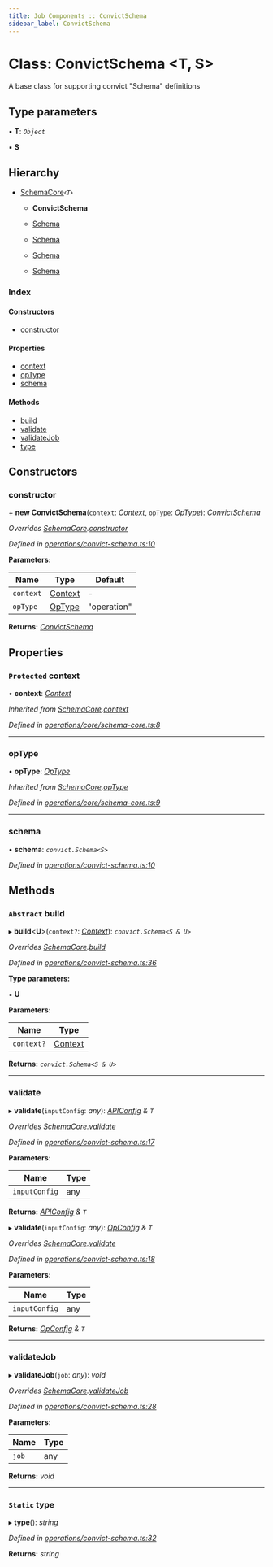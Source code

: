 ```yaml
---
title: Job Components :: ConvictSchema
sidebar_label: ConvictSchema
---
```


# Class: ConvictSchema <**T, S**>

A base class for supporting convict "Schema" definitions

## Type parameters

▪ **T**: *`Object`*

▪ **S**

## Hierarchy

* [SchemaCore](schemacore.md)‹*`T`*›

  * **ConvictSchema**

  * [Schema](schema.md)

  * [Schema](schema.md)

  * [Schema](schema.md)

  * [Schema](schema.md)

### Index

#### Constructors

* [constructor](convictschema.md#constructor)

#### Properties

* [context](convictschema.md#protected-context)
* [opType](convictschema.md#optype)
* [schema](convictschema.md#schema)

#### Methods

* [build](convictschema.md#abstract-build)
* [validate](convictschema.md#validate)
* [validateJob](convictschema.md#validatejob)
* [type](convictschema.md#static-type)

## Constructors

###  constructor

\+ **new ConvictSchema**(`context`: *[Context](../interfaces/context.md)*, `opType`: *[OpType](../overview.md#optype)*): *[ConvictSchema](convictschema.md)*

*Overrides [SchemaCore](schemacore.md).[constructor](schemacore.md#constructor)*

*Defined in [operations/convict-schema.ts:10](https://github.com/terascope/teraslice/blob/e480fc67/packages/job-components/src/operations/convict-schema.ts#L10)*

**Parameters:**

Name | Type | Default |
------ | ------ | ------ |
`context` | [Context](../interfaces/context.md) | - |
`opType` | [OpType](../overview.md#optype) | "operation" |

**Returns:** *[ConvictSchema](convictschema.md)*

## Properties

### `Protected` context

• **context**: *[Context](../interfaces/context.md)*

*Inherited from [SchemaCore](schemacore.md).[context](schemacore.md#protected-context)*

*Defined in [operations/core/schema-core.ts:8](https://github.com/terascope/teraslice/blob/e480fc67/packages/job-components/src/operations/core/schema-core.ts#L8)*

___

###  opType

• **opType**: *[OpType](../overview.md#optype)*

*Inherited from [SchemaCore](schemacore.md).[opType](schemacore.md#optype)*

*Defined in [operations/core/schema-core.ts:9](https://github.com/terascope/teraslice/blob/e480fc67/packages/job-components/src/operations/core/schema-core.ts#L9)*

___

###  schema

• **schema**: *`convict.Schema<S>`*

*Defined in [operations/convict-schema.ts:10](https://github.com/terascope/teraslice/blob/e480fc67/packages/job-components/src/operations/convict-schema.ts#L10)*

## Methods

### `Abstract` build

▸ **build**<**U**>(`context?`: *[Context](../interfaces/context.md)*): *`convict.Schema<S & U>`*

*Overrides [SchemaCore](schemacore.md).[build](schemacore.md#abstract-build)*

*Defined in [operations/convict-schema.ts:36](https://github.com/terascope/teraslice/blob/e480fc67/packages/job-components/src/operations/convict-schema.ts#L36)*

**Type parameters:**

▪ **U**

**Parameters:**

Name | Type |
------ | ------ |
`context?` | [Context](../interfaces/context.md) |

**Returns:** *`convict.Schema<S & U>`*

___

###  validate

▸ **validate**(`inputConfig`: *any*): *[APIConfig](../interfaces/apiconfig.md) & `T`*

*Overrides [SchemaCore](schemacore.md).[validate](schemacore.md#abstract-validate)*

*Defined in [operations/convict-schema.ts:17](https://github.com/terascope/teraslice/blob/e480fc67/packages/job-components/src/operations/convict-schema.ts#L17)*

**Parameters:**

Name | Type |
------ | ------ |
`inputConfig` | any |

**Returns:** *[APIConfig](../interfaces/apiconfig.md) & `T`*

▸ **validate**(`inputConfig`: *any*): *[OpConfig](../interfaces/opconfig.md) & `T`*

*Overrides [SchemaCore](schemacore.md).[validate](schemacore.md#abstract-validate)*

*Defined in [operations/convict-schema.ts:18](https://github.com/terascope/teraslice/blob/e480fc67/packages/job-components/src/operations/convict-schema.ts#L18)*

**Parameters:**

Name | Type |
------ | ------ |
`inputConfig` | any |

**Returns:** *[OpConfig](../interfaces/opconfig.md) & `T`*

___

###  validateJob

▸ **validateJob**(`job`: *any*): *void*

*Overrides [SchemaCore](schemacore.md).[validateJob](schemacore.md#optional-abstract-validatejob)*

*Defined in [operations/convict-schema.ts:28](https://github.com/terascope/teraslice/blob/e480fc67/packages/job-components/src/operations/convict-schema.ts#L28)*

**Parameters:**

Name | Type |
------ | ------ |
`job` | any |

**Returns:** *void*

___

### `Static` type

▸ **type**(): *string*

*Defined in [operations/convict-schema.ts:32](https://github.com/terascope/teraslice/blob/e480fc67/packages/job-components/src/operations/convict-schema.ts#L32)*

**Returns:** *string*
